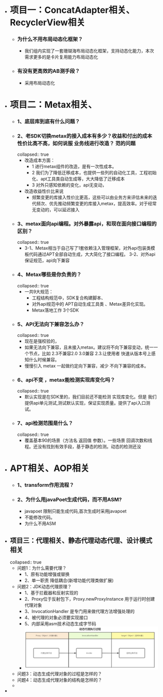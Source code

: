 - # 项目一：ConcatAdapter相关、RecyclerView相关
	- ### 为什么不用布局动态化框架？
		- 我们组内实现了一套珊瑚海布局动态化框架，支持动态化能力，本次需求更多的是卡片复用能力布局动态化
	- ### 有没有更高效的AB测手段？
		- 采用布局动态化
- #  项目二：Metax相关、
	- ### 1、底层库到底有什么问题？
	- ### 2、老SDK切换metax的接入成本有多少？收益和付出的成本 性价比高不高，如何说服 业务线进行改造？ 范的问题
	  collapsed:: true
		- 改造成本方面：
			- 1 进行metax组件的改造，是有一次性成本。
			- 2 我们为了降低迁移成本，也提供一些列的自动化工具，工程初始化、apt工具类自动生成等，大大降低了迁移成本
			- 3 对外只感知依赖的变化，api无变动，
		- 改造收益性价比来说
			- 频繁变更的库接入性价比更高，这些可以由业务方来评估未来的迭代频次、优先推动频繁变更的库接入metax，提高效率。对于经常无变动的，可以延迟接入
	- ### 3、metax面向api编程。对外暴露api，和现在面向接口编程的区别？
	  collapsed:: true
		- 3-1、Metax相当于自己写了1套依赖注入管理框架，对外api包装类模板代码通过APT全部自动生成，大大简化了接口编程。
		  3-2、对外api保证规范，api向下兼容
	- ### 4、Metax哪些是你负责的？
	  collapsed:: true
		- 一共9大规范：
			- 工程结构规范中，SDK复合构建脚本、
			- 对外api规范中的  APT自动生成工具类 、Metax差异化实现。
			- Metax落地工作 3个SDK
	- ### 5、API无法向下兼容怎么办？
	  collapsed:: true
		- 现在是强校验的，
		- 如果无法向下兼容，且未接入metax。建议将不向下兼容变动，统一一个节点，比如 2.3不兼容2.0  3.0兼容 2.3.让使用者 快速从版本号上感知什么时候兼容。
		- 慢慢引入 metax 一起做约定向下兼容，减少 不向下兼容的成本。
	- ### 6、api不变 ，metax能检测实现库变化吗？
	  collapsed:: true
		- 默认实现是在SDK里的，我们目前还不能检测 实现库变化。但是 我们提供api单元测试,测试默认实现，保证实现质量。提供了api入口测试。
	- ### 7、api检测范围是什么？
	  collapsed:: true
		- 覆盖基本90的场景（方法名  返回值  参数）。一些场景 回调次数和线程。还没有找到有效手段，基于静态的检测。动态的检测还没
- # APT相关、AOP相关
	- ### 1、transform作用流程？
	- ### 2、为什么用javaPoet生成代码，而不用ASM?
		- javapoet 限制只能生成代码,首次生成时采用javapoet
		- 不能修改代码。
		- 为什么不用ASM
- ## 项目三：代理相关、静态代理动态代理、设计模式相关
  collapsed:: true
	- 问题1：为什么需要代理？
		- 1、原有功能增强或替换
		- 2、单一职责 降低耦合(新增功能代理类做扩展)
	- 问题2：JDK动态代理原理？
		- 1、基于拦截器和反射实现的
		- 2、Proxy位于反射包下，Proxy.newProxyInstance 用于运行时创建代理对象
		- 3、InvocationHandler 是专门用来做代理方法增强处理的
		- 4、被代理的对象必须要实现接口
		- 5、内部采用asm技术动态生成字节码
		- ![image.png](../assets/image_1663684080320_0.png)
	- 问题3：动态生成代理对象的过程是怎样的？
	- 问题4：动态生成代理对象的结构是怎样的？
	-
-